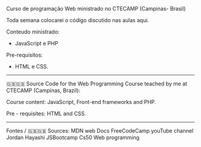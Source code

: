 Curso de programação Web ministrado no CTECAMP (Campinas- Brasil)

Toda semana colocarei o código discutido nas aulas aqui.

Conteudo ministrado:
- JavaScript e PHP

Pre-requisitos:
 - HTML e CSS.


 -----------------------
 🇬🇧🇬🇧 Source Code for  the Web Programming Course
 teached by me at CTECAMP (Campinas, Brazil):


 Course content: JavaScript, Front-end frameworks and PHP.
 
 Pre - requisites:  HTML and CSS.
 
----------------

Fontes / 🇬🇧🇬🇧 Sources:
MDN web Docs
FreeCodeCamp youTube channel
Jordan Hayashi JSBootcamp
Cs50 Web programming


 
